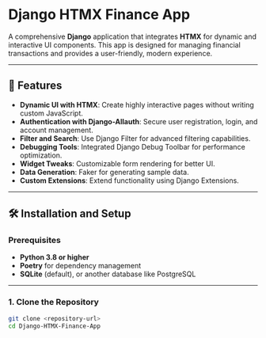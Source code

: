# Django HTMX Finance App

A comprehensive **Django** application that integrates **HTMX** for dynamic and interactive UI components. This app is designed for managing financial transactions and provides a user-friendly, modern experience.

---

## 🚀 Features

- **Dynamic UI with HTMX**: Create highly interactive pages without writing custom JavaScript.
- **Authentication with Django-Allauth**: Secure user registration, login, and account management.
- **Filter and Search**: Use Django Filter for advanced filtering capabilities.
- **Debugging Tools**: Integrated Django Debug Toolbar for performance optimization.
- **Widget Tweaks**: Customizable form rendering for better UI.
- **Data Generation**: Faker for generating sample data.
- **Custom Extensions**: Extend functionality using Django Extensions.

---

## 🛠️ Installation and Setup

### Prerequisites

- **Python 3.8 or higher**
- **Poetry** for dependency management
- **SQLite** (default), or another database like PostgreSQL

---

### 1. Clone the Repository
```bash
git clone <repository-url>
cd Django-HTMX-Finance-App

